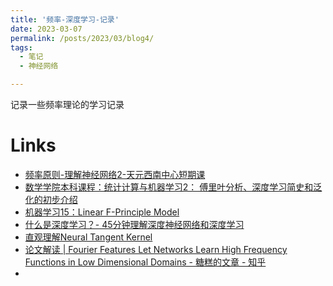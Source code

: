 ```yaml
---
title: '频率-深度学习-记录'
date: 2023-03-07
permalink: /posts/2023/03/blog4/
tags:
  - 笔记
  - 神经网络

---
```

记录一些频率理论的学习记录

# Links
 * [频率原则-理解神经网络2-天元西南中心短期课](https://www.bilibili.com/video/BV1RP4y1h7Vs/?share_source=copy_web&vd_source=014fdca22877b4dbbf440598395cdd6a)
 * [数学学院本科课程：统计计算与机器学习2： 傅里叶分析、深度学习简史和泛化的初步介绍](https://www.bilibili.com/video/BV167411N7fE/?share_source=copy_web&vd_source=014fdca22877b4dbbf440598395cdd6a )
 * [机器学习15：Linear F-Principle Model](https://www.bilibili.com/video/BV1Dg4y1i7F6/?share_source=copy_web&vd_source=014fdca22877b4dbbf440598395cdd6a)
 * [什么是深度学习？- 45分钟理解深度神经网络和深度学习](http://staff.ustc.edu.cn/~lgliu/Resources/DL/What_is_DeepLearning.html)
 * [直观理解Neural Tangent Kernel](https://zhuanlan.zhihu.com/p/339971642)
 * [论文解读 | Fourier Features Let Networks Learn High Frequency Functions in Low Dimensional Domains - 糖糕的文章 - 知乎](https://zhuanlan.zhihu.com/p/452324858)
 * 
